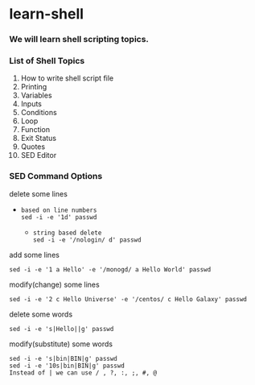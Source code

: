 # learn-shell

### We will learn shell scripting topics.

### List of Shell Topics

1. How to write shell script file
2. Printing
3. Variables
4. Inputs
5. Conditions
6. Loop
7. Function
8. Exit Status
9. Quotes
10. SED Editor

### SED Command Options

delete some lines

-     based on line numbers
      sed -i -e '1d' passwd
  -     string based delete
        sed -i -e '/nologin/ d' passwd

add some lines 

    sed -i -e '1 a Hello' -e '/monogd/ a Hello World' passwd
        
modify(change) some lines 

    sed -i -e '2 c Hello Universe' -e '/centos/ c Hello Galaxy' passwd


delete some words

    sed -i -e 's|Hello||g' passwd
 
modify(substitute) some words

    sed -i -e 's|bin|BIN|g' passwd
    sed -i -e '10s|bin|BIN|g' passwd
    Instead of | we can use / , ?, :, ;, #, @
